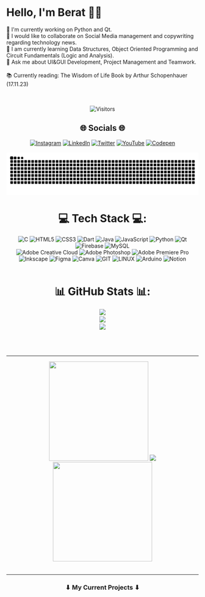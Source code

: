 # Hello, I'm Berat 👋🏽
🎨 I'm currently working on Python and Qt.<br>👀 I would like to collaborate on Social Media management and copywriting regarding technology news.<br>🌱 I am currently learning Data Structures, Object Oriented Programming and Circuit Fundamentals (Logic and Analysis).<br>💬 Ask me about UI&GUI Development, Project Management and Teamwork.<br><br>📚 Currently reading: The Wisdom of Life
Book by Arthur Schopenhauer (17.11.23)<br><br><br>
<div align="center">

![Visitors](https://api.visitorbadge.io/api/visitors?path=https%3A%2F%2Fgithub.com%2FBeratTezer&label=Visitors&countColor=%232ccce4&style=flat&labelStyle=none)
## 🌐 Socials 🌐
[![Instagram](https://img.shields.io/badge/Instagram-%23E4405F.svg?logo=Instagram&logoColor=white)](https://instagram.com/berattezer_) [![LinkedIn](https://img.shields.io/badge/LinkedIn-%230077B5.svg?logo=linkedin&logoColor=white)](https://linkedin.com/in/berat-tezer) [![Twitter](https://img.shields.io/badge/Twitter-%231DA1F2.svg?logo=Twitter&logoColor=white)](https://twitter.com/berattezer_) [![YouTube](https://img.shields.io/badge/YouTube-%23FF0000.svg?logo=YouTube&logoColor=white)](https://youtube.com/@berattezer_) [![Codepen](https://img.shields.io/badge/Codepen-000000?style=for-the-badge&logo=codepen&logoColor=white)](https://codepen.io/BeratTezer)<br><br>
<img src="https://raw.githubusercontent.com/BeratTezer/BeratTezer/output/snake.svg" alt="Snake animation" />

###
# 💻 Tech Stack 💻:
![C](https://img.shields.io/badge/c-%2300599C.svg?style=flat&logo=c&logoColor=white) ![HTML5](https://img.shields.io/badge/html5-%23E34F26.svg?style=flat&logo=html5&logoColor=white) ![CSS3](https://img.shields.io/badge/css3-%231572B6.svg?style=flat&logo=css3&logoColor=white) ![Dart](https://img.shields.io/badge/dart-%230175C2.svg?style=flat&logo=dart&logoColor=white) ![Java](https://img.shields.io/badge/java-%23ED8B00.svg?style=flat&logo=openjdk&logoColor=white) ![JavaScript](https://img.shields.io/badge/javascript-%23323330.svg?style=flat&logo=javascript&logoColor=%23F7DF1E) ![Python](https://img.shields.io/badge/python-3670A0?style=flat&logo=python&logoColor=ffdd54) ![Qt](https://img.shields.io/badge/Qt-%23217346.svg?style=flat&logo=Qt&logoColor=white) ![Firebase](https://img.shields.io/badge/Firebase-039BE5?style=flat&logo=Firebase&logoColor=white) ![MySQL](https://img.shields.io/badge/mysql-%2300000f.svg?style=flat&logo=mysql&logoColor=white)<br> ![Adobe Creative Cloud](https://img.shields.io/badge/Adobe%20Creative%20Cloud-DA1F26.svg?style=flat&logo=Adobe%20Creative%20Cloud&logoColor=white) ![Adobe Photoshop](https://img.shields.io/badge/adobe%20photoshop-%2331A8FF.svg?style=flat&logo=adobe%20photoshop&logoColor=white) ![Adobe Premiere Pro](https://img.shields.io/badge/Adobe%20Premiere%20Pro-9999FF.svg?style=flat&logo=Adobe%20Premiere%20Pro&logoColor=white) ![Inkscape](https://img.shields.io/badge/Inkscape-e0e0e0?style=flat&logo=inkscape&logoColor=080A13) ![Figma](https://img.shields.io/badge/figma-%23F24E1E.svg?style=flat&logo=figma&logoColor=white) ![Canva](https://img.shields.io/badge/Canva-%2300C4CC.svg?style=flat&logo=Canva&logoColor=white) ![GIT](https://img.shields.io/badge/Git-fc6d26?style=flat&logo=git&logoColor=white) ![LINUX](https://img.shields.io/badge/Linux-FCC624?style=flat&logo=linux&logoColor=black) ![Arduino](https://img.shields.io/badge/-Arduino-00979D?style=flat&logo=Arduino&logoColor=white) ![Notion](https://img.shields.io/badge/Notion-%23000000.svg?style=flat&logo=notion&logoColor=white)<br><br>
# 📊 GitHub Stats 📊:
![](https://github-readme-stats.vercel.app/api?username=BeratTezer&theme=vision-friendly-dark&hide_border=true&include_all_commits=false&count_private=false)<br/>
![](https://github-readme-streak-stats.herokuapp.com/?user=BeratTezer&theme=vision-friendly-dark&hide_border=true)<br/>
![](https://github-readme-stats.vercel.app/api/top-langs/?username=BeratTezer&theme=vision-friendly-dark&hide_border=true&include_all_commits=false&count_private=false&layout=compact)<br><br><br><br>

---
 <img src="https://media.tenor.com/Y6XIpgiTeYoAAAAC/aku-smiling.gif" width="260" height="260"/> ![](https://quotes-github-readme.vercel.app/api?type=vetical&theme=dark) <img src="https://media.tenor.com/U86BpHO8a7gAAAAC/samurai-jack-samurai.gif" width="260" height="260"/><br><br>

---
### ⬇ My Current Projects ⬇
</div>
